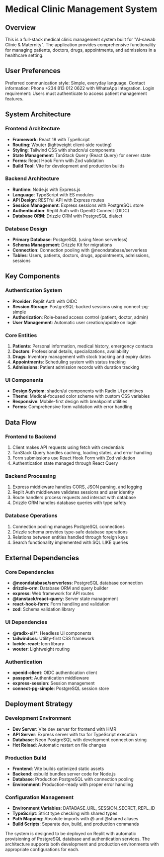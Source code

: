 # Medical Clinic Management System

## Overview

This is a full-stack medical clinic management system built for "Al-sawab Clinic & Maternity". The application provides comprehensive functionality for managing patients, doctors, drugs, appointments, and admissions in a healthcare setting.

## User Preferences

Preferred communication style: Simple, everyday language.
Contact information: Phone +234 813 012 0622 with WhatsApp integration.
Login requirement: Users must authenticate to access patient management features.

## System Architecture

### Frontend Architecture
- **Framework**: React 18 with TypeScript
- **Routing**: Wouter (lightweight client-side routing)
- **Styling**: Tailwind CSS with shadcn/ui components
- **State Management**: TanStack Query (React Query) for server state
- **Forms**: React Hook Form with Zod validation
- **Build Tool**: Vite for development and production builds

### Backend Architecture
- **Runtime**: Node.js with Express.js
- **Language**: TypeScript with ES modules
- **API Design**: RESTful API with Express routes
- **Session Management**: Express sessions with PostgreSQL store
- **Authentication**: Replit Auth with OpenID Connect (OIDC)
- **Database ORM**: Drizzle ORM with PostgreSQL dialect

### Database Design
- **Primary Database**: PostgreSQL (using Neon serverless)
- **Schema Management**: Drizzle Kit for migrations
- **Connection**: Connection pooling with @neondatabase/serverless
- **Tables**: Users, patients, doctors, drugs, appointments, admissions, sessions

## Key Components

### Authentication System
- **Provider**: Replit Auth with OIDC
- **Session Storage**: PostgreSQL-backed sessions using connect-pg-simple
- **Authorization**: Role-based access control (patient, doctor, admin)
- **User Management**: Automatic user creation/update on login

### Core Entities
1. **Patients**: Personal information, medical history, emergency contacts
2. **Doctors**: Professional details, specializations, availability
3. **Drugs**: Inventory management with stock tracking and expiry dates
4. **Appointments**: Scheduling system with status tracking
5. **Admissions**: Patient admission records with duration tracking

### UI Components
- **Design System**: shadcn/ui components with Radix UI primitives
- **Theme**: Medical-focused color scheme with custom CSS variables
- **Responsive**: Mobile-first design with breakpoint utilities
- **Forms**: Comprehensive form validation with error handling

## Data Flow

### Frontend to Backend
1. Client makes API requests using fetch with credentials
2. TanStack Query handles caching, loading states, and error handling
3. Form submissions use React Hook Form with Zod validation
4. Authentication state managed through React Query

### Backend Processing
1. Express middleware handles CORS, JSON parsing, and logging
2. Replit Auth middleware validates sessions and user identity
3. Route handlers process requests and interact with database
4. Drizzle ORM handles database queries with type safety

### Database Operations
1. Connection pooling manages PostgreSQL connections
2. Drizzle schema provides type-safe database operations
3. Relations between entities handled through foreign keys
4. Search functionality implemented with SQL LIKE queries

## External Dependencies

### Core Dependencies
- **@neondatabase/serverless**: PostgreSQL database connection
- **drizzle-orm**: Database ORM and query builder
- **express**: Web framework for API routes
- **@tanstack/react-query**: Server state management
- **react-hook-form**: Form handling and validation
- **zod**: Schema validation library

### UI Dependencies
- **@radix-ui/***: Headless UI components
- **tailwindcss**: Utility-first CSS framework
- **lucide-react**: Icon library
- **wouter**: Lightweight routing

### Authentication
- **openid-client**: OIDC authentication client
- **passport**: Authentication middleware
- **express-session**: Session management
- **connect-pg-simple**: PostgreSQL session store

## Deployment Strategy

### Development Environment
- **Dev Server**: Vite dev server for frontend with HMR
- **API Server**: Express server with tsx for TypeScript execution
- **Database**: Neon PostgreSQL with development connection string
- **Hot Reload**: Automatic restart on file changes

### Production Build
- **Frontend**: Vite builds optimized static assets
- **Backend**: esbuild bundles server code for Node.js
- **Database**: Production PostgreSQL with connection pooling
- **Environment**: Production-ready with proper error handling

### Configuration Management
- **Environment Variables**: DATABASE_URL, SESSION_SECRET, REPL_ID
- **TypeScript**: Strict type checking with shared types
- **Path Mapping**: Absolute imports with @ and @shared aliases
- **Build Scripts**: Separate dev, build, and production commands

The system is designed to be deployed on Replit with automatic provisioning of PostgreSQL database and authentication services. The architecture supports both development and production environments with appropriate configurations for each.